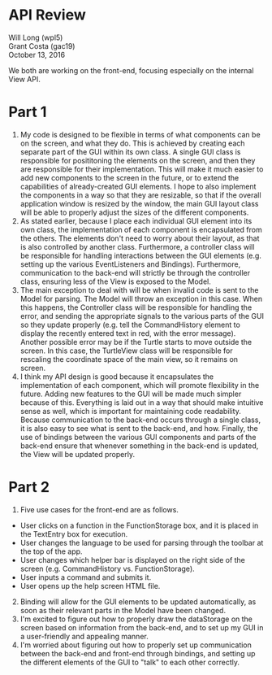 API Review
==========
Will Long (wpl5)  
Grant Costa (gac19)  
October 13, 2016  

We both are working on the front-end, focusing especially on the
internal View API.

Part 1
======
1. My code is designed to be flexible in terms of what components can be
on the screen, and what they do. This is achieved by creating each
separate part of the GUI within its own class. A single GUI class is 
responsible for posititoning the elements on the screen, and then they
are responsible for their implementation. This will make it much easier
to add new components to the screen in the future, or to extend the
capabilities of already-created GUI elements. I hope to also implement 
the components in a way so that they are resizable, so that if the 
overall application window is resized by the window, the main GUI layout
class will be able to properly adjust the sizes of the different
components.  
2. As stated earlier, because I place each individual GUI element into
its own class, the implementation of each component is encapsulated
from the others. The elements don't need to worry about their layout, as
that is also controlled by another class. Furthermore, a controller
class will be responsible for handling interactions between the GUI
elements (e.g. setting up the various EventListeners and Bindings). 
Furthermore, communication to the back-end will strictly be through the
controller class, ensuring less of the View is exposed to the Model.
3. The main exception to deal with will be when invalid code is sent to
the Model for parsing. The Model will throw an exception in this case.
When this happens, the Controller class will be responsible for
handling the error, and sending the appropriate signals to the various
parts of the GUI so they update properly (e.g. tell the CommandHistory
element to display the recently entered text in red, with the error
message). Another possible error may be if the Turtle starts to move
outside the screen. In this case, the TurtleView class will be
responsible for rescaling the coordinate space of the main view, so it
remains on screen.  
4. I think my API design is good because it encapsulates the
implementation of each component, which will promote flexibility in the
future. Adding new features to the GUI will be made much simpler because
of this. Everything is laid out in a way that should make intuitive
sense as well, which is important for maintaining code readability.
Because communication to the back-end occurs through a single class, it
is also easy to see what is sent to the back-end, and how. Finally, the
use of bindings between the various GUI components and parts of the 
back-end ensure that whenever something in the back-end is updated, the
View will be updated properly.

Part 2
======
1. Five use cases for the front-end are as follows.
  * User clicks on a function in the FunctionStorage box, and it is 
  placed in the TextEntry box for execution.  
  * User changes the language to be used for parsing through the 
  toolbar at the top of the app.  
  * User changes which helper bar is displayed on the right side of the
  screen (e.g. CommandHistory vs. FunctionStorage).  
  * User inputs a command and submits it.  
  * User opens up the help screen HTML file.  
2. Binding will allow for the GUI elements to be updated automatically,
as soon as their relevant parts in the Model have been changed.
3. I'm excited to figure out how to properly draw the dataStorage on the
screen based on information from the back-end, and to set up my GUI
in a user-friendly and appealing manner.
4. I'm worried about figuring out how to properly set up communication
between the back-end and front-end through bindings, and setting up
the different elements of the GUI to "talk" to each other correctly.
